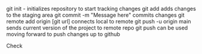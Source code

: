 git init - initializes repository to start tracking changes
git add <filename> adds changes to the staging area
git commit -m "Message here" commits changes
git remote add origin [git url] connects local to remote
git push -u origin main sends current version of the project to remote repo
git push can be used moving forward to push changes up to github

Check
